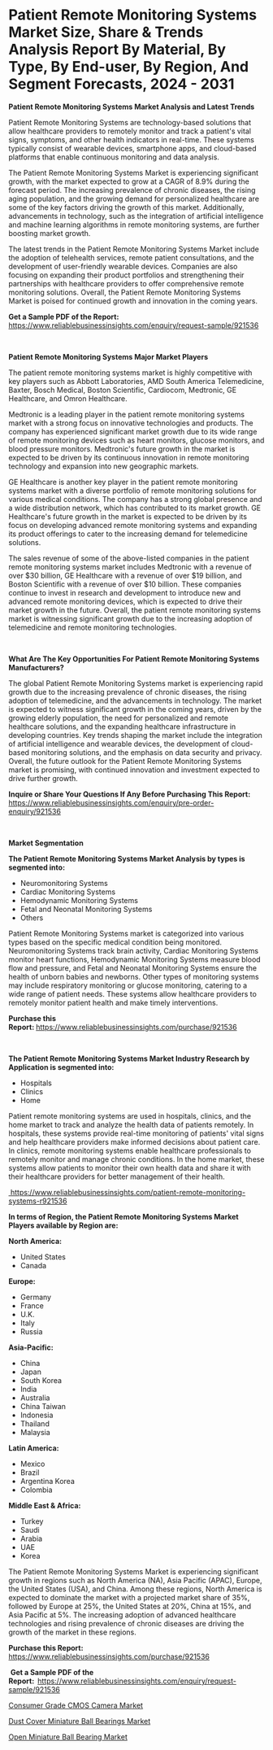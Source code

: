 <p><h1>Patient Remote Monitoring Systems Market Size, Share & Trends Analysis Report By Material, By Type, By End-user, By Region, And Segment Forecasts, 2024 - 2031</h1></p><p><strong>Patient Remote Monitoring Systems Market Analysis and Latest Trends</strong></p>
<p><p>Patient Remote Monitoring Systems are technology-based solutions that allow healthcare providers to remotely monitor and track a patient's vital signs, symptoms, and other health indicators in real-time. These systems typically consist of wearable devices, smartphone apps, and cloud-based platforms that enable continuous monitoring and data analysis.</p><p>The Patient Remote Monitoring Systems Market is experiencing significant growth, with the market expected to grow at a CAGR of 8.9% during the forecast period. The increasing prevalence of chronic diseases, the rising aging population, and the growing demand for personalized healthcare are some of the key factors driving the growth of this market. Additionally, advancements in technology, such as the integration of artificial intelligence and machine learning algorithms in remote monitoring systems, are further boosting market growth.</p><p>The latest trends in the Patient Remote Monitoring Systems Market include the adoption of telehealth services, remote patient consultations, and the development of user-friendly wearable devices. Companies are also focusing on expanding their product portfolios and strengthening their partnerships with healthcare providers to offer comprehensive remote monitoring solutions. Overall, the Patient Remote Monitoring Systems Market is poised for continued growth and innovation in the coming years.</p></p>
<p><strong>Get a Sample PDF of the Report:&nbsp;</strong> <a href="https://www.reliablebusinessinsights.com/enquiry/request-sample/921536">https://www.reliablebusinessinsights.com/enquiry/request-sample/921536</a></p>
<p>&nbsp;</p>
<p><strong>Patient Remote Monitoring Systems Major Market Players</strong></p>
<p><p>The patient remote monitoring systems market is highly competitive with key players such as Abbott Laboratories, AMD South America Telemedicine, Baxter, Bosch Medical, Boston Scientific, Cardiocom, Medtronic, GE Healthcare, and Omron Healthcare.</p><p>Medtronic is a leading player in the patient remote monitoring systems market with a strong focus on innovative technologies and products. The company has experienced significant market growth due to its wide range of remote monitoring devices such as heart monitors, glucose monitors, and blood pressure monitors. Medtronic's future growth in the market is expected to be driven by its continuous innovation in remote monitoring technology and expansion into new geographic markets.</p><p>GE Healthcare is another key player in the patient remote monitoring systems market with a diverse portfolio of remote monitoring solutions for various medical conditions. The company has a strong global presence and a wide distribution network, which has contributed to its market growth. GE Healthcare's future growth in the market is expected to be driven by its focus on developing advanced remote monitoring systems and expanding its product offerings to cater to the increasing demand for telemedicine solutions.</p><p>The sales revenue of some of the above-listed companies in the patient remote monitoring systems market includes Medtronic with a revenue of over $30 billion, GE Healthcare with a revenue of over $19 billion, and Boston Scientific with a revenue of over $10 billion. These companies continue to invest in research and development to introduce new and advanced remote monitoring devices, which is expected to drive their market growth in the future. Overall, the patient remote monitoring systems market is witnessing significant growth due to the increasing adoption of telemedicine and remote monitoring technologies.</p></p>
<p>&nbsp;</p>
<p><strong>What Are The Key Opportunities For Patient Remote Monitoring Systems Manufacturers?</strong></p>
<p><p>The global Patient Remote Monitoring Systems market is experiencing rapid growth due to the increasing prevalence of chronic diseases, the rising adoption of telemedicine, and the advancements in technology. The market is expected to witness significant growth in the coming years, driven by the growing elderly population, the need for personalized and remote healthcare solutions, and the expanding healthcare infrastructure in developing countries. Key trends shaping the market include the integration of artificial intelligence and wearable devices, the development of cloud-based monitoring solutions, and the emphasis on data security and privacy. Overall, the future outlook for the Patient Remote Monitoring Systems market is promising, with continued innovation and investment expected to drive further growth.</p></p>
<p><strong>Inquire or Share Your Questions If Any Before Purchasing This Report:</strong> <a href="https://www.reliablebusinessinsights.com/enquiry/pre-order-enquiry/921536">https://www.reliablebusinessinsights.com/enquiry/pre-order-enquiry/921536</a></p>
<p>&nbsp;</p>
<p><strong>Market Segmentation</strong></p>
<p><strong>The Patient Remote Monitoring Systems Market Analysis by types is segmented into:</strong></p>
<p><ul><li>Neuromonitoring Systems</li><li>Cardiac Monitoring Systems</li><li>Hemodynamic Monitoring Systems</li><li>Fetal and Neonatal Monitoring Systems</li><li>Others</li></ul></p>
<p><p>Patient Remote Monitoring Systems market is categorized into various types based on the specific medical condition being monitored. Neuromonitoring Systems track brain activity, Cardiac Monitoring Systems monitor heart functions, Hemodynamic Monitoring Systems measure blood flow and pressure, and Fetal and Neonatal Monitoring Systems ensure the health of unborn babies and newborns. Other types of monitoring systems may include respiratory monitoring or glucose monitoring, catering to a wide range of patient needs. These systems allow healthcare providers to remotely monitor patient health and make timely interventions.</p></p>
<p><strong>Purchase this Report:&nbsp;</strong><a href="https://www.reliablebusinessinsights.com/purchase/921536">https://www.reliablebusinessinsights.com/purchase/921536</a></p>
<p>&nbsp;</p>
<p><strong>The Patient Remote Monitoring Systems Market Industry Research by Application is segmented into:</strong></p>
<p><ul><li>Hospitals</li><li>Clinics</li><li>Home</li></ul></p>
<p><p>Patient remote monitoring systems are used in hospitals, clinics, and the home market to track and analyze the health data of patients remotely. In hospitals, these systems provide real-time monitoring of patients' vital signs and help healthcare providers make informed decisions about patient care. In clinics, remote monitoring systems enable healthcare professionals to remotely monitor and manage chronic conditions. In the home market, these systems allow patients to monitor their own health data and share it with their healthcare providers for better management of their health.</p></p>
<p><a href="https://www.reliablebusinessinsights.com/patient-remote-monitoring-systems-r921536">&nbsp;https://www.reliablebusinessinsights.com/patient-remote-monitoring-systems-r921536</a></p>
<p><strong>In terms of Region, the Patient Remote Monitoring Systems Market Players available by Region are:</strong></p>
<p>
    <p> <strong> North America: </strong>
        <ul>
            <li>United States</li>
            <li>Canada</li>
        </ul>
        </p> 
    <p> <strong> Europe: </strong>
        <ul>
            <li>Germany</li>
            <li>France</li>
            <li>U.K.</li>
            <li>Italy</li>
            <li>Russia</li>
        </ul>
        </p> 
    <p> <strong> Asia-Pacific: </strong>
        <ul>
            <li>China</li>
            <li>Japan</li>
            <li>South Korea</li>
            <li>India</li>
            <li>Australia</li>
            <li>China Taiwan</li>
            <li>Indonesia</li>
            <li>Thailand</li>
            <li>Malaysia</li>
        </ul>
        </p> 
    <p> <strong> Latin America: </strong>
        <ul>
            <li>Mexico</li>
            <li>Brazil</li>
            <li>Argentina Korea</li>
            <li>Colombia</li>
        </ul>
        </p> 
    <p> <strong> Middle East & Africa: </strong>
        <ul>
            <li>Turkey</li>
            <li>Saudi</li>
            <li>Arabia</li>
            <li>UAE</li>
            <li>Korea</li>
        </ul>
    </p>
    </p>
<p><p>The Patient Remote Monitoring Systems Market is experiencing significant growth in regions such as North America (NA), Asia Pacific (APAC), Europe, the United States (USA), and China. Among these regions, North America is expected to dominate the market with a projected market share of 35%, followed by Europe at 25%, the United States at 20%, China at 15%, and Asia Pacific at 5%. The increasing adoption of advanced healthcare technologies and rising prevalence of chronic diseases are driving the growth of the market in these regions.</p></p>
<p><strong>Purchase this Report: </strong><a href="https://www.reliablebusinessinsights.com/purchase/921536">https://www.reliablebusinessinsights.com/purchase/921536</a></p>
<p>&nbsp;<strong>Get a Sample PDF of the Report:&nbsp;&nbsp;</strong><a href="https://www.reliablebusinessinsights.com/enquiry/request-sample/921536">https://www.reliablebusinessinsights.com/enquiry/request-sample/921536</a></p>
<p><strong></strong></p>
<p><p><a href="https://www.linkedin.com/pulse/consumer-grade-cmos-camera-market-global-regional-analysis-focus-52mbf">Consumer Grade CMOS Camera Market</a></p><p><a href="https://www.linkedin.com/pulse/insights-dust-cover-miniature-ball-bearings-market-players-size-fp3qf">Dust Cover Miniature Ball Bearings Market</a></p><p><a href="https://www.linkedin.com/pulse/global-open-miniature-ball-bearing-market-size-expected-experience-seqcf">Open Miniature Ball Bearing Market</a></p></p>